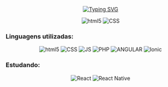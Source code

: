 <p align="center">
<a href="https://git.io/typing-svg"><img src="https://readme-typing-svg.demolab.com?font=Fira+Code&weight=700&pause=1000&color=4892CF&background=2D37B800&center=true&vCenter=true&width=435&lines=Olá%2C+eu sou+Daniel+Torquato;Tenho+23+anos;Curso+Ciência+Da+Computação" alt="Typing SVG" /></a>
</p>

<p align="center">
<img alt="html5" src="https://github-readme-stats.vercel.app/api?username=danieltorquato&hide=contribs,prs&theme=dracula&border_radius=50&card_width=400px">
<img alt="CSS" src="https://github-readme-stats.vercel.app/api/top-langs/?username=danieltorquato&hide=contribs,prs&layout=compact">
</p>

<h3>Linguagens utilizadas:</h3>
<p align="center">
<img alt="html5" src="https://img.shields.io/badge/HTML-239120?style=for-the-badge&logo=html5&logoColor=white">
<img alt="CSS" src="https://img.shields.io/badge/CSS3-1572B6?style=for-the-badge&logo=css3&logoColor=white">
<img alt="JS" src="https://img.shields.io/badge/JavaScript-F7DF1E?style=for-the-badge&logo=javascript&logoColor=black">
<img alt="PHP" src="https://img.shields.io/badge/PHP-777BB4?style=for-the-badge&logo=php&logoColor=white">
<img alt="ANGULAR" src="https://img.shields.io/badge/Angular-DD0031?style=for-the-badge&logo=angular&logoColor=white">
<img alt="Ionic" src="https://img.shields.io/badge/Ionic-3880FF?style=for-the-badge&logo=ionic&logoColor=white">
</p>
<h3>Estudando:</h3>
<p align="center">
<img alt="React" src="https://img.shields.io/badge/React-20232A?style=for-the-badge&logo=react&logoColor=61DAFB">
<img alt="React Native" src="https://img.shields.io/badge/React_Native-20232A?style=for-the-badge&logo=react&logoColor=61DAFB">
</p>

